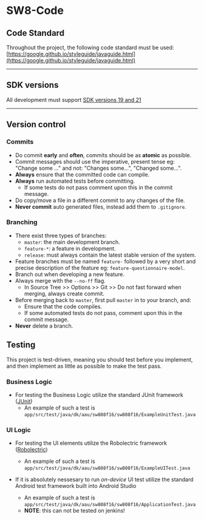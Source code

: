 # SW8-Code

## Code Standard
Throughout the project, the following code standard must be used:
[https://google.github.io/styleguide/javaguide.html](https://google.github.io/styleguide/javaguide.html)

---

## SDK versions
All development must support [SDK versions 19 and 21](http://developer.android.com/guide/topics/manifest/uses-sdk-element.html)

---

## Version control

### Commits

- Do commit **early** and **often**, commits should be as **atomic** as possible.
- Commit messages should use the imperative, present tense eg: "Change some ..." and not: "Changes some...", "Changed some...".
- **Always** ensure that the committed code can compile.
- **Always** run automated tests before committing.
    - If some tests do not pass comment upon this in the commit message.
- Do copy/move a file in a different commit to any changes of the file.
- **Never commit** auto generated files, instead add them to `.gitignore`.

### Branching

- There exist three types of branches:
    - `master`: the main development branch.
    - `feature-*`: a feature in development.
    - `release`: must always contain the latest stable version of the system.
- Feature branches must be named `feature-` followed by a very short and precise description of the feature eg: `feature-questionnaire-model`.
- Branch out when developing a new feature.
- Always merge with the `--no-ff` flag.
    - In Source Tree >> Options >> Git >> Do not fast forward when merging, always create commit.
- Before merging back to `master`, first pull `master` in to your branch, and:
    - Ensure that the code compiles.
    - If some automated tests do not pass, comment upon this in the commit message.
- **Never** delete a branch.

## Testing

This project is test-driven, meaning you should test before you implement, and then implement as little as possible to make the test pass.

### Business Logic

- For testing the Business Logic utilize the standard JUnit framework
([JUnit](http://junit.org/))
    - An example of such a test is `app/src/test/java/dk/aau/sw808f16/sw808f16/ExampleUnitTest.java`

### UI Logic

- For testing the UI elements utilize the Robolectric framework ([Robolectric](http://robolectric.org/))
    - An example of such a test is `app/src/test/java/dk/aau/sw808f16/sw808f16/ExampleUITest.java`

- If it is absolutely nessesary to run *on-device* UI test utilize the standard Android test framework built into Android Studio
    - An example of such a test is `app/src/test/java/dk/aau/sw808f16/sw808f16/ApplicationTest.java`
    - **NOTE**: this can not be tested on jenkins!

